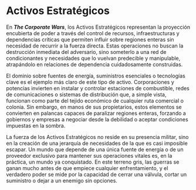 # Activos Estratégicos

En _**The Corporate Wars**_, los Activos Estratégicos representan la proyección encubierta de poder a través del control de recursos, infraestructuras y dependencias críticas que permiten influir sobre regiones enteras sin necesidad de recurrir a la fuerza directa. Estas operaciones no buscan la destrucción inmediata del adversario, sino someterlo a una red de condicionantes y necesidades que lo vuelvan predecible y manipulable, atrapándolo en relaciones de dependencia cuidadosamente construidas.

El dominio sobre fuentes de energía, suministros esenciales o tecnologías clave es el ejemplo más claro de este tipo de activo. Corporaciones y potencias invierten en instalar y controlar estaciones de combustible, redes de comunicaciones o sistemas de distribución que, a simple vista, funcionan como parte del tejido económico de cualquier ruta comercial o colonia. Sin embargo, en manos de sus propietarios, estos elementos se convierten en palancas capaces de paralizar regiones enteras, forzando a gobiernos y empresas a negociar desde la debilidad o aceptar condiciones impuestas en la sombra.

La fuerza de los Activos Estratégicos no reside en su presencia militar, sino en la creación de una jerarquía de necesidades de la que es casi imposible escapar. Un mundo que depende de una única fuente de energía o de un proveedor exclusivo para mantener sus operaciones vitales es, en la práctica, un mundo ya conquistado. En este terreno gris, las guerras se ganan mucho antes de que empiece cualquier enfrentamiento, y el verdadero poder se mide por la capacidad de cerrar una válvula, cortar un suministro o dejar a un enemigo sin opciones.
